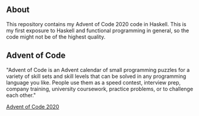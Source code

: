 ## About

This repository contains my Advent of Code 2020 code in Haskell. 
This is my first exposure to Haskell and functional programming in general, so the code might not be of the highest quality. 

## Advent of Code

"Advent of Code is an Advent calendar of small programming puzzles for a variety of skill sets and skill levels that can be solved in any programming language you like. People use them as a speed contest, interview prep, company training, university coursework, practice problems, or to challenge each other."

[Advent of Code 2020](https://adventofcode.com/2020) 
